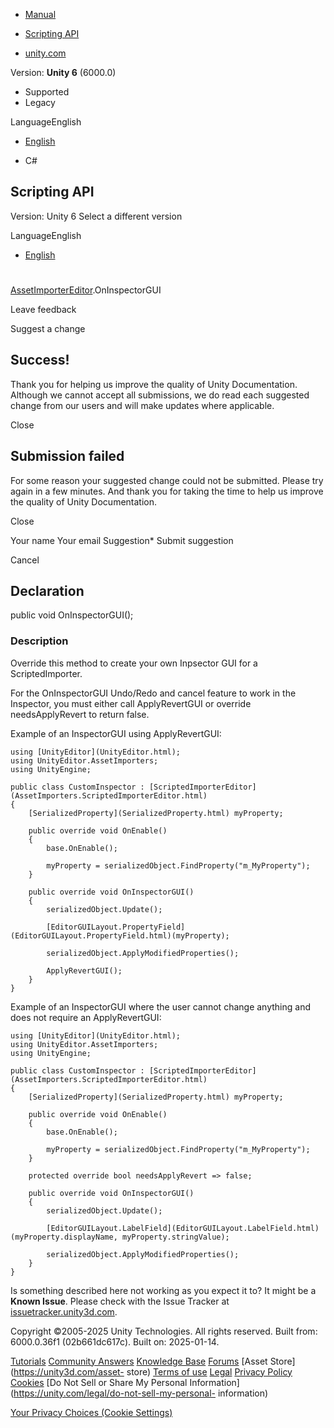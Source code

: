 [ ]()

  * [Manual](../Manual/index.html)
  * [Scripting API](../ScriptReference/index.html)

  * [unity.com](https://unity.com/)

Version: **Unity 6** (6000.0)

  * Supported
  * Legacy

LanguageEnglish

  * [English]()

  * C#

[ ](https://docs.unity3d.com)

## Scripting API

Version: Unity 6 Select a different version

LanguageEnglish

  * [English]()

#
[AssetImporterEditor](AssetImporters.AssetImporterEditor.html).OnInspectorGUI

Leave feedback

Suggest a change

## Success!

Thank you for helping us improve the quality of Unity Documentation. Although
we cannot accept all submissions, we do read each suggested change from our
users and will make updates where applicable.

Close

## Submission failed

For some reason your suggested change could not be submitted. Please <a>try
again</a> in a few minutes. And thank you for taking the time to help us
improve the quality of Unity Documentation.

Close

Your name Your email Suggestion* Submit suggestion

Cancel

[ ]()

## Declaration

public void OnInspectorGUI();

### Description

Override this method to create your own Inpsector GUI for a ScriptedImporter.

For the OnInspectorGUI Undo/Redo and cancel feature to work in the Inspector,
you must either call ApplyRevertGUI or override needsApplyRevert to return
false.  
  
Example of an InspectorGUI using ApplyRevertGUI:

    
    
    using [UnityEditor](UnityEditor.html);
    using UnityEditor.AssetImporters;
    using UnityEngine;  
      
    public class CustomInspector : [ScriptedImporterEditor](AssetImporters.ScriptedImporterEditor.html)
    {
        [SerializedProperty](SerializedProperty.html) myProperty;  
      
        public override void OnEnable()
        {
            base.OnEnable();  
      
            myProperty = serializedObject.FindProperty("m_MyProperty");
        }  
      
        public override void OnInspectorGUI()
        {
            serializedObject.Update();  
      
            [EditorGUILayout.PropertyField](EditorGUILayout.PropertyField.html)(myProperty);  
      
            serializedObject.ApplyModifiedProperties();  
      
            ApplyRevertGUI();
        }
    }
    

Example of an InspectorGUI where the user cannot change anything and does not
require an ApplyRevertGUI:

    
    
    using [UnityEditor](UnityEditor.html);
    using UnityEditor.AssetImporters;
    using UnityEngine;  
      
    public class CustomInspector : [ScriptedImporterEditor](AssetImporters.ScriptedImporterEditor.html)
    {
        [SerializedProperty](SerializedProperty.html) myProperty;  
      
        public override void OnEnable()
        {
            base.OnEnable();  
      
            myProperty = serializedObject.FindProperty("m_MyProperty");
        }  
      
        protected override bool needsApplyRevert => false;  
      
        public override void OnInspectorGUI()
        {
            serializedObject.Update();  
      
            [EditorGUILayout.LabelField](EditorGUILayout.LabelField.html)(myProperty.displayName, myProperty.stringValue);  
      
            serializedObject.ApplyModifiedProperties();
        }
    }
    

Is something described here not working as you expect it to? It might be a
**Known Issue**. Please check with the Issue Tracker at
[issuetracker.unity3d.com](https://issuetracker.unity3d.com).

Copyright ©2005-2025 Unity Technologies. All rights reserved. Built from:
6000.0.36f1 (02b661dc617c). Built on: 2025-01-14.

[Tutorials](https://unity3d.com/learn) [Community
Answers](https://answers.unity3d.com) [Knowledge
Base](https://support.unity3d.com/hc/en-us)
[Forums](https://forum.unity3d.com) [Asset Store](https://unity3d.com/asset-
store) [Terms of use](https://docs.unity3d.com/Manual/TermsOfUse.html)
[Legal](https://unity.com/legal) [Privacy
Policy](https://unity.com/legal/privacy-policy)
[Cookies](https://unity.com/legal/cookie-policy) [Do Not Sell or Share My
Personal Information](https://unity.com/legal/do-not-sell-my-personal-
information)

[Your Privacy Choices (Cookie Settings)](javascript:void\(0\);)

